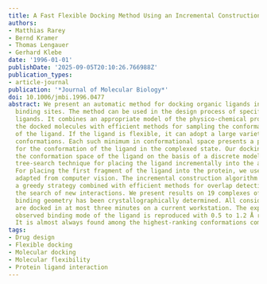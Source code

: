```yaml
---
title: A Fast Flexible Docking Method Using an Incremental Construction Algorithm
authors:
- Matthias Rarey
- Bernd Kramer
- Thomas Lengauer
- Gerhard Klebe
date: '1996-01-01'
publishDate: '2025-09-05T20:10:26.766988Z'
publication_types:
- article-journal
publication: '*Journal of Molecular Biology*'
doi: 10.1006/jmbi.1996.0477
abstract: We present an automatic method for docking organic ligands into protein
  binding sites. The method can be used in the design process of specific protein
  ligands. It combines an appropriate model of the physico-chemical properties of
  the docked molecules with efficient methods for sampling the conformational space
  of the ligand. If the ligand is flexible, it can adopt a large variety of different
  conformations. Each such minimum in conformational space presents a potential candidate
  for the conformation of the ligand in the complexed state. Our docking method samples
  the conformation space of the ligand on the basis of a discrete model and uses a
  tree-search technique for placing the ligand incrementally into the active site.
  For placing the first fragment of the ligand into the protein, we use hashing techniques
  adapted from computer vision. The incremental construction algorithm is based on
  a greedy strategy combined with efficient methods for overlap detection and for
  the search of new interactions. We present results on 19 complexes of which the
  binding geometry has been crystallographically determined. All considered ligands
  are docked in at most three minutes on a current workstation. The experimentally
  observed binding mode of the ligand is reproduced with 0.5 to 1.2 Å rms deviation.
  It is almost always found among the highest-ranking conformations computed.
tags:
- Drug design
- Flexible docking
- Molecular docking
- Molecular flexibility
- Protein ligand interaction
---
```

